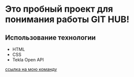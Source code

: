 # Это пробный проект для понимания работы GIT HUB!

## Использование технологии

- HTML
- CSS
- Tekla Open API

[ссылка на мою команду](https://lenmontage.ru/directions/project-department)
